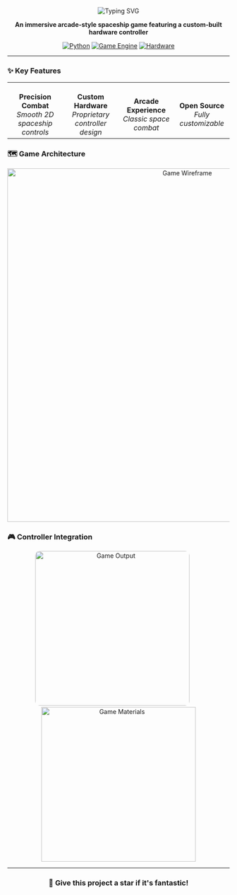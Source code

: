 <div align="center">

![Typing SVG](https://readme-typing-svg.herokuapp.com?font=Orbitron&size=24&pause=1000&color=00FF41&center=true&vCenter=true&width=600&lines=PYG-Controller_GA;Custom+Hardware+Controller)

**An immersive arcade-style spaceship game featuring a custom-built hardware controller**

[![Python](https://img.shields.io/badge/Python-3.8%2B-blue.svg?style=for-the-badge&logo=python&logoColor=white)](https://www.python.org/)
[![Game Engine](https://img.shields.io/badge/Engine-Pygame-green.svg?style=for-the-badge&logo=python&logoColor=white)](https://www.pygame.org/)
[![Hardware](https://img.shields.io/badge/Hardware-Arduino-red.svg?style=for-the-badge&logo=arduino&logoColor=white)](https://www.arduino.cc/)

</div>

---

### ✨ Key Features

<div align="center">
  <table>
    <tr>
      <td align="center" width="25%">
        <br><strong>Precision Combat</strong>
        <br><em>Smooth 2D spaceship controls</em>
      </td>
      <td align="center" width="25%">
        <br><strong>Custom Hardware</strong>
        <br><em>Proprietary controller design</em>
      </td>
      <td align="center" width="25%">
        <br><strong>Arcade Experience</strong>
        <br><em>Classic space combat</em>
      </td>
      <td align="center" width="25%">
        <br><strong>Open Source</strong>
        <br><em>Fully customizable</em>
      </td>
    </tr>
  </table>
</div>

### 🗺️ Game Architecture
<div align="center">
  <img src="https://github.com/rslzrr/PYG-Controller_GA/blob/b2d85d341784df6ad907a21a09a22042f175a6e7/outputIMG/wireframe.png" alt="Game Wireframe" width="800">
</div>

### 🎮 Controller Integration
<div align="center">
  <img src="https://github.com/rslzrr/PYG-Controller_GA/blob/b2d85d341784df6ad907a21a09a22042f175a6e7/outputIMG/output.jpg" alt="Game Output" width="350" style="border-radius: 10px;">&nbsp;&nbsp;&nbsp;&nbsp;&nbsp;&nbsp;&nbsp;
  <img src="https://github.com/rslzrr/PYG-Controller_GA/blob/b2d85d341784df6ad907a21a09a22042f175a6e7/outputIMG/materials.jpg" alt="Game Materials" width="350">
</div>

---

<div align="center">

### 🌟 Give this project a star if it's fantastic!

</div>
